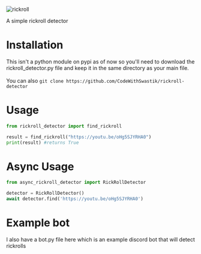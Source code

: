 ![rickroll](https://media.giphy.com/media/10kABVanhwykJW/giphy.gif)

A simple rickroll detector
# Installation 
This isn't a python module on pypi as of now so you'll need to download the rickroll_detector.py file and keep it in the same directory as your main file. <br> <br>
You can also `git clone https://github.com/CodeWithSwastik/rickroll-detector`
# Usage 

```python
from rickroll_detector import find_rickroll

result = find_rickroll("https://youtu.be/oHg5SJYRHA0")
print(result) #returns True
```

# Async Usage
```python
from async_rickroll_detector import RickRollDetector

detector = RickRollDetector()
await detector.find('https://youtu.be/oHg5SJYRHA0')
```

# Example bot
I also have a bot.py file here which is an example discord bot that will detect rickrolls
